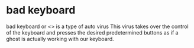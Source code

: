 # bad keyboard
bad keyboard or <<ghost type>> is a type of auto virus 
This virus takes over the control of the keyboard and presses the desired predetermined buttons as if a ghost is actually working with our keyboard.
